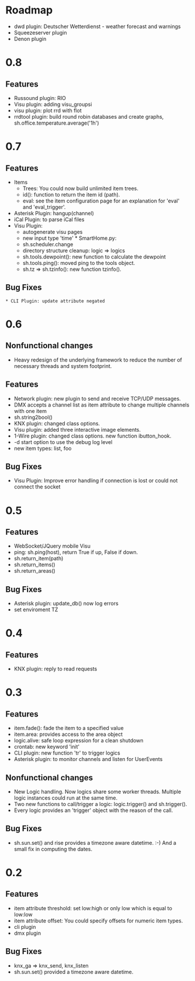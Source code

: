 Roadmap
=======
   * dwd plugin: Deutscher Wetterdienst - weather forecast and warnings
   * Squeezeserver plugin
   * Denon plugin

# 0.8

## Features
   * Russound plugin: RIO
   * Visu plugin: adding visu_groupsi
   * visu plugin: plot rrd with flot
   * rrdtool plugin: build round robin databases and create graphs,  sh.office.temperature.average('1h')


# 0.7

## Features
   * Items
      * Trees: You could now build unlimited item trees.
      * id(): function to return the item id (path).
      * eval: see the item configuration page for an explanation for 'eval' and 'eval_trigger'.
   * Asterisk Plugin: hangup(channel)
   * iCal Plugin: to parse iCal files
   * Visu Plugin:
      * autogenerate visu pages
      * new input type 'time'
    * SmartHome.py:
       * sh.scheduler.change
       * directory structure cleanup: logic => logics
       * sh.tools.dewpoint(): new function to calculate the dewpoint
       * sh.tools.ping(): moved ping to the tools object.
       * sh.tz => sh.tzinfo(): new function tzinfo().

## Bug Fixes
    * CLI Plugin: update attribute negated

0.6
===
Nonfunctional changes
---------------------
+ Heavy redesign of the underlying framework to reduce the number of necessary threads and system footprint.

Features
--------
+ Network plugin: new plugin to send and receive TCP/UDP messages.
+ DMX accepts a channel list as item attribute to change multiple channels with one item
+ sh.string2bool()
+ KNX plugin: changed class options.
+ Visu plugin: added three interactive image elements.
+ 1-Wire plugin: changed class options. new function ibutton_hook.
+ -d start option to use the debug log level
+ new item types: list, foo

Bug Fixes
---------
+ Visu Plugin: Improve error handling if connection is lost or could not connect the socket

0.5
===
Features
--------
+ WebSocket/JQuery mobile Visu
+ ping: sh.ping(host), return True if up, False if down.
+ sh.return_item(path)
+ sh.return_items()
+ sh.return_areas()

Bug Fixes
---------
+ Asterisk plugin: update_db() now log errors
+ set enviroment TZ

0.4
===
Features
--------
+ KNX plugin: reply to read requests


0.3
===
Features
--------
+ item.fade(): fade the item to a specified value
+ item.area: provides access to the area object
+ logic.alive: safe loop expression for a clean shutdown
+ crontab: new keyword 'init'
+ CLI plugin: new function 'tr' to trigger logics
+ Asterisk plugin: to monitor channels and listen for UserEvents

Nonfunctional changes
---------------------
+ New Logic handling. Now logics share some worker threads. Multiple logic instances could run at the same time.
+ Two new functions to call/trigger a logic: logic.trigger() and sh.trigger().
+ Every logic provides an 'trigger' object with the reason of the call.

Bug Fixes
---------
+ sh.sun.set() and rise provides a timezone aware datetime. :-)
  And a small fix in computing the dates.


0.2
===
Features
--------
+ item attribute threshold: set low:high
                            or only low which is equal to low:low
+ item attribute offset: You could specify offsets for numeric item types.
+ cli plugin
+ dmx plugin

Bug Fixes
---------
+ knx_ga => knx_send, knx_listen
+ sh.sun.set() provided a timezone aware datetime.

